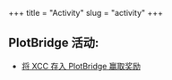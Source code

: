 +++
title = "Activity"
slug = "activity"
+++

## PlotBridge 活动:

-   [将 XCC 存入 PlotBridge 赢取奖励](/zh-cn/activities/crosspb/)
